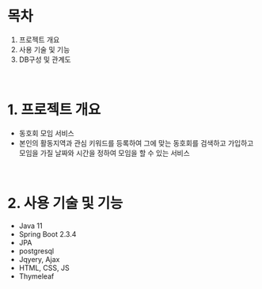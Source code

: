 # 목차
1. 프로젝트 개요
2. 사용 기술 및 기능
3. DB구성 및 관계도

<br>


# 1. 프로젝트 개요
- 동호회 모임 서비스 
- 본인의 활동지역과 관심 키워드를 등록하여 그에 맞는 동호회를 검색하고 가입하고 모임을 가질 날짜와 시간을 정하여 모임을 할 수 있는 서비스

<br>



# 2. 사용 기술 및 기능
- Java 11 
- Spring Boot 2.3.4 
- JPA
- postgresql
- Jqyery, Ajax
- HTML, CSS, JS
- Thymeleaf

<br>

